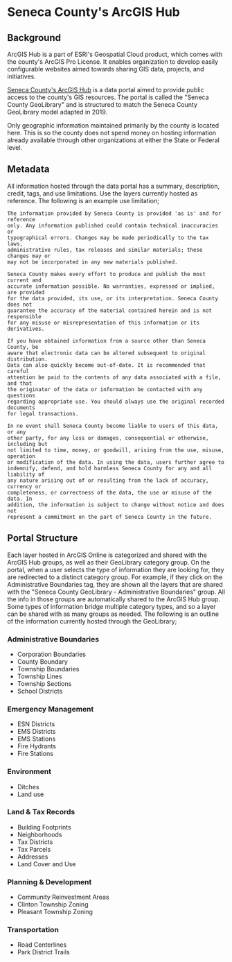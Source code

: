 # Seneca County's ArcGIS Hub
## Background
ArcGIS Hub is a part of ESRI's Geospatial Cloud product, which comes with the county's ArcGIS Pro License. It enables organization to develop easily configurable websites aimed towards sharing GIS data, projects, and initiatives.

[Seneca County's ArcGIS Hub](https://portal-senecacountygis.hub.arcgis.com/) is a data portal aimed to provide public access to the county's GIS resources. The portal is called the "Seneca County GeoLibrary" and is structured to match the Seneca County GeoLibrary model adapted in 2019.

Only geographic information maintained primarily by the county is located here. This is so the county does not spend money on hosting information already available through other organizations at either the State or Federal level.

## Metadata
All information hosted through the data portal has a summary, description, credit, tags, and use limitations. Use the layers currently hosted as reference. The following is an example use limitation;

```
The information provided by Seneca County is provided 'as is' and for reference
only. Any information published could contain technical inaccuracies or
typographical errors. Changes may be made periodically to the tax laws,
administrative rules, tax releases and similar materials; these changes may or
may not be incorporated in any new materials published.

Seneca County makes every effort to produce and publish the most current and
accurate information possible. No warranties, expressed or implied, are provided
for the data provided, its use, or its interpretation. Seneca County does not
guarantee the accuracy of the material contained herein and is not responsible
for any misuse or misrepresentation of this information or its derivatives.

If you have obtained information from a source other than Seneca County, be
aware that electronic data can be altered subsequent to original distribution.
Data can also quickly become out-of-date. It is recommended that careful
attention be paid to the contents of any data associated with a file, and that
the originator of the data or information be contacted with any questions
regarding appropriate use. You should always use the original recorded documents
for legal transactions.

In no event shall Seneca County become liable to users of this data, or any
other party, for any loss or damages, consequential or otherwise, including but
not limited to time, money, or goodwill, arising from the use, misuse, operation
or modification of the data. In using the data, users further agree to
indemnify, defend, and hold harmless Seneca County for any and all liability of
any nature arising out of or resulting from the lack of accuracy, currency or
completeness, or correctness of the data, the use or misuse of the data. In
addition, the information is subject to change without notice and does not
represent a commitment on the part of Seneca County in the future.

```

## Portal Structure
Each layer hosted in ArcGIS Online is categorized and shared with the ArcGIS Hub groups, as well as their GeoLibrary category group. On the portal, when a user selects the type of information they are looking for, they are redirected to a distinct category group. For example, if they click on the Administrative Boundaries tag, they are shown all the layers that are shared with the "Seneca County GeoLibrary - Administrative Boundaries" group. All the info in those groups are automatically shared to the ArcGIS Hub group. Some types of information bridge multiple category types, and so a layer can be shared with as many groups as needed. The following is an outline of the information currently hosted through the GeoLibrary;

### Administrative Boundaries
- Corporation Boundaries
- County Boundary
- Township Boundaries
- Township Lines
- Township Sections
- School Districts

### Emergency Management
- ESN Districts
- EMS Districts
- EMS Stations
- Fire Hydrants
- Fire Stations

### Environment
- Ditches
- Land use

### Land & Tax Records
- Building Footprints
- Neighborhoods
- Tax Districts
- Tax Parcels
- Addresses
- Land Cover and Use

### Planning & Development
- Community Reinvestment Areas
- Clinton Township Zoning
- Pleasant Township Zoning

### Transportation
- Road Centerlines
- Park District Trails
